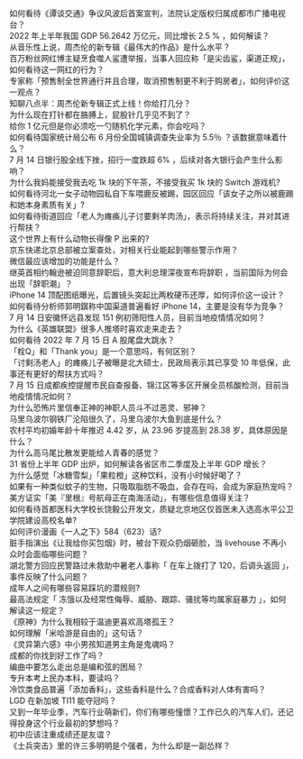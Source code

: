 如何看待《谭谈交通》争议风波后首案宣判，法院认定版权归属成都市广播电视台？  
2022 年上半年我国 GDP 56.2642 万亿元，同比增长 2.5 % ，如何解读？  
从音乐性上说，周杰伦的新专辑《最伟大的作品》是什么水平？  
百万粉丝网红博主疑烹食噬人鲨遭举报，当事人回应称「是尖齿鲨，渠道正规」，如何看待这一网红的行为？  
专家称「预售制全世界通行并且合理，取消预售制更不利于购房者」，如何评价这一观点？  
知聊八点半：周杰伦新专辑正式上线！你给打几分？  
为什么现在打针都在胳膊上，屁股针几乎见不到了？  
给你 1 亿元但是你必须吃一勺随机化学元素，你会吃吗？  
如何看待国家统计局公布 6 月份全国城镇调查失业率为 5.5％ ？该数据意味着什么？  
7 月 14 日银行股全线下挫，招行一度跌超 6% ，后续对各大银行会产生什么影响？  
为什么我妈能接受我去吃 1k 块的下午茶，不接受我买 1k 块的 Switch 游戏机?  
如何看待河北一女子动物园私自下车喂鹿反被踢，园区回应「该女子之所以被鹿踢和她本身素质有关」?  
如何看待街道回应「老人为瘫痪儿子讨要剩羊肉汤」，表示将持续关注，并对其进行帮扶？  
这个世界上有什么动物长得像 P 出来的?  
京东快递北京总部被立案查处，对相关行业能起到哪些警示作用？  
微信最应该增加的功能是什么？  
继英首相约翰逊被迫同意辞职后，意大利总理深夜宣布将辞职 ，当前国际为何会出现「辞职潮」？  
iPhone 14 顶配图纸曝光，后置镜头突起比两枚硬币还厚，如何评价这一设计？  
如何看待分析师郭明錤称中国渠道普遍看好 iPhone 14，主要是没有华为竞争？  
7 月 14 日安徽怀远县发现 151 例初筛阳性人员，目前当地疫情情况如何？  
为什么《英雄联盟》很多人推塔时喜欢走来走去？  
如何看待 2022 年 7 月 15 日 A 股尾盘大跳水？  
「栓Q」和「Thank you」是一个意思吗，有何区别？  
「讨剩汤老人」的瘫痪儿子被曝是北大硕士，民政局表示其已享受 10 年低保，此事还有更好的帮扶方式吗？  
7 月 15 日成都疾控提醒市民自查报备、锦江区等多区开展全员核酸检测，目前当地疫情情况如何？  
为什么恐怖片里信奉正神的神职人员斗不过恶灵、邪神？  
马里乌波尔钢铁厂沦陷很久了，马里乌波尔大鱼到底是什么？  
农村平均初婚年龄十年推迟 4.42 岁，从 23.96 岁提高到 28.38 岁，具体原因是什么？  
为什么高马尾比散发更能给人青春的感觉？  
31 省份上半年 GDP 出炉，如何解读各省区市二季度及上半年 GDP 增长？  
为什么感觉「冰糖雪梨」「果粒橙」这种饮料，没有小时候好喝了？  
如果有一种类似蚊子的生物，只吸取脂肪不吸血，会存在吗，会成为家庭热宠吗？  
美方证实「美『里根』号航母正在南海活动」，有哪些信息值得关注？  
如何看待首都医科大学校长饶毅公开发文，质疑北京地区仅首医未入选高水平公卫学院建设高校名单?  
如何评价漫画《一人之下》584（623）话?  
脏手指演出《让我给你买包烟》时，被台下观众扔烟砸脸，当 livehouse 不再小众时会面临哪些问题？  
湖北警方回应民警路过未救助中暑老人事称「 在车上拨打了 120，后调头返回 」，事件反映了什么问题？  
成年人之间有哪些容易踩坑的潜规则?  
最高法规定「 冻饿以及经常性侮辱、威胁、跟踪、骚扰等均属家庭暴力 」，如何解读这一规定？  
《原神》为什么我相较于温迪更喜欢高塔孤王？  
如何理解「米哈游是自由的」这句话？  
《灵异第六感》中小男孩知道男主角是鬼魂吗？  
成都的你找到好工作了吗？  
编曲中要怎么走出总是编和弦的困局？  
专升本考上民办本科，要读吗？  
冷饮类食品普遍「添加香料」，这些香料是什么？合成香料对人体有害吗？  
LGD 在新加坡 TI11 能夺冠吗？  
又到一年毕业季，汽车行业萌新们，你们有哪些憧憬？工作已久的汽车人们，还记得投身这个行业最初的梦想吗？  
初中应该注重成绩还是友谊？  
《士兵突击》里的许三多明明是个强者，为什么却是一副怂样？  
